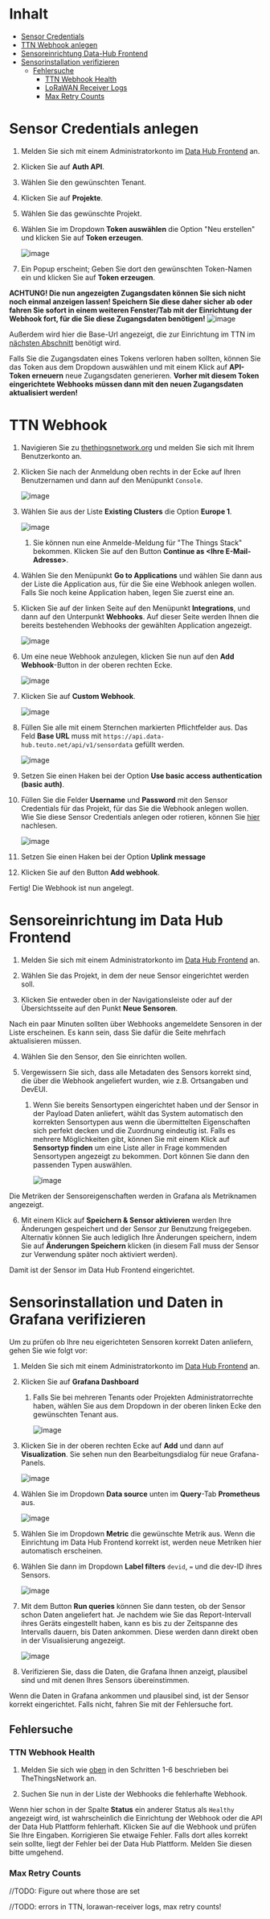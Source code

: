 # Inhalt

- [Sensor Credentials](#sensor-credentials-anlegen)
- [TTN Webhook anlegen](#ttn-webhook)
- [Sensoreinrichtung Data-Hub Frontend](#sensoreinrichtung-im-data-hub-frontend)
- [Sensorinstallation verifizieren](#sensorinstallation-und-daten-in-grafana-verifizieren)
  - [Fehlersuche](#fehlersuche)
    - [TTN Webhook Health](#ttn-webhook-health)
    - [LoRaWAN Receiver Logs](#lorawan-receiver-logs)
    - [Max Retry Counts](#max-retry-counts)

# Sensor Credentials anlegen

1. Melden Sie sich mit einem Administratorkonto im [Data Hub Frontend](https://mdb-frontend.data-hub.teuto.net/) an.

2. Klicken Sie auf **Auth API**.

3. Wählen Sie den gewünschten Tenant.

4. Klicken Sie auf **Projekte**.

5. Wählen Sie das gewünschte Projekt.

6. Wählen Sie im Dropdown **Token auswählen** die Option "Neu erstellen" und klicken Sie auf **Token erzeugen**.

   ![image](./images/token-creation-1.png)

7. Ein Popup erscheint; Geben Sie dort den gewünschten Token-Namen ein und klicken Sie auf **Token erzeugen**.

**ACHTUNG! Die nun angezeigten Zugangsdaten können Sie sich nicht noch einmal anzeigen lassen! Speichern Sie diese daher sicher ab oder fahren Sie sofort in einem weiteren Fenster/Tab mit der Einrichtung der Webhook fort, für die Sie diese Zugangsdaten benötigen!**
![image](./images/token-creation-2.png)

Außerdem wird hier die Base-Url angezeigt, die zur Einrichtung im TTN im [nächsten Abschnitt](#ttn-webhook) benötigt wird.

Falls Sie die Zugangsdaten eines Tokens verloren haben sollten, können Sie das Token aus dem Dropdown auswählen und mit einem Klick auf **API-Token erneuern** neue Zugangsdaten generieren. **Vorher mit diesem Token eingerichtete Webhooks müssen dann mit den neuen Zugangsdaten aktualisiert werden!**

# TTN Webhook

1. Navigieren Sie zu [thethingsnetwork.org](thethingsnetwork.org) und melden Sie sich mit Ihrem Benutzerkonto an.

2. Klicken Sie nach der Anmeldung oben rechts in der Ecke auf Ihren Benutzernamen und dann auf den Menüpunkt `Console`.

   ![image](./images/ttn-webhook-1.png)

3. Wählen Sie aus der Liste **Existing Clusters** die Option **Europe 1**.

   ![image](./images/ttn-webhook-2.png)

   1. Sie können nun eine Anmelde-Meldung für "The Things Stack" bekommen. Klicken Sie auf den Button **Continue as \<Ihre E-Mail-Adresse\>**.

4. Wählen Sie den Menüpunkt **Go to Applications** und wählen Sie dann aus der Liste die Application aus, für die Sie eine Webhook anlegen wollen. Falls Sie noch keine Application haben, legen Sie zuerst eine an.

5. Klicken Sie auf der linken Seite auf den Menüpunkt **Integrations**, und dann auf den Unterpunkt **Webhooks**.
   Auf dieser Seite werden Ihnen die bereits bestehenden Webhooks der gewählten Application angezeigt.

   ![image](./images/ttn-webhook-3.png)

6. Um eine neue Webhook anzulegen, klicken Sie nun auf den **Add Webhook**-Button in der oberen rechten Ecke.

   ![image](./images/ttn-webhook-4.png)

7. Klicken Sie auf **Custom Webhook**.

   ![image](./images/ttn-webhook-5.png)

8. Füllen Sie alle mit einem Sternchen markierten Pflichtfelder aus. Das Feld **Base URL** muss mit `https://api.data-hub.teuto.net/api/v1/sensordata` gefüllt werden.

   ![image](./images/ttn-webhook-6.png)

9. Setzen Sie einen Haken bei der Option **Use basic access authentication (basic auth)**.

10. Füllen Sie die Felder **Username** und **Password** mit den Sensor Credentials für das Projekt, für das Sie die Webhook anlegen wollen. Wie Sie diese Sensor Credentials anlegen oder rotieren, können Sie [hier](#sensor-credentials-anlegen) nachlesen.

    ![image](./images/ttn-webhook-7.png)

11. Setzen Sie einen Haken bei der Option **Uplink message**

12. Klicken Sie auf den Button **Add webhook**.

Fertig! Die Webhook ist nun angelegt.

# Sensoreinrichtung im Data Hub Frontend

1. Melden Sie sich mit einem Administratorkonto im [Data Hub Frontend](https://mdb-frontend.data-hub.teuto.net/) an.

2. Wählen Sie das Projekt, in dem der neue Sensor eingerichtet werden soll.

3. Klicken Sie entweder oben in der Navigationsleiste oder auf der Übersichtsseite auf den Punkt **Neue Sensoren**.

Nach ein paar Minuten sollten über Webhooks angemeldete Sensoren in der Liste erscheinen. Es kann sein, dass Sie dafür die Seite mehrfach aktualisieren müssen.

4. Wählen Sie den Sensor, den Sie einrichten wollen.

5. Vergewissern Sie sich, dass alle Metadaten des Sensors korrekt sind, die über die Webhook angeliefert wurden, wie z.B. Ortsangaben und DevEUI.

   1. Wenn Sie bereits Sensortypen eingerichtet haben und der Sensor in der Payload Daten anliefert, wählt das System automatisch den korrekten Sensortypen aus wenn die übermittelten Eigenschaften sich perfekt decken und die Zuordnung eindeutig ist. Falls es mehrere Möglichkeiten gibt, können Sie mit einem Klick auf **Sensortyp finden** um eine Liste aller in Frage kommenden Sensortypen angezeigt zu bekommen. Dort können Sie dann den passenden Typen auswählen.

      ![image](./images/sensor-setup-1.png)

Die Metriken der Sensoreigenschaften werden in Grafana als Metriknamen angezeigt.

6. Mit einem Klick auf **Speichern & Sensor aktivieren** werden Ihre Änderungen gespeichert und der Sensor zur Benutzung freigegeben. Alternativ können Sie auch lediglich Ihre Änderungen speichern, indem Sie auf **Änderungen Speichern** klicken (in diesem Fall muss der Sensor zur Verwendung später noch aktiviert werden).

Damit ist der Sensor im Data Hub Frontend eingerichtet.

# Sensorinstallation und Daten in Grafana verifizieren

Um zu prüfen ob Ihre neu eigerichteten Sensoren korrekt Daten anliefern, gehen Sie wie folgt vor:

1. Melden Sie sich mit einem Administratorkonto im [Data Hub Frontend](https://mdb-frontend.data-hub.teuto.net/) an.

2. Klicken Sie auf **Grafana Dashboard**

   1. Falls Sie bei mehreren Tenants oder Projekten Administratorrechte haben, wählen Sie aus dem Dropdown in der oberen linken Ecke den gewünschten Tenant aus.

      ![image](./images/grafana-1.png)

3. Klicken Sie in der oberen rechten Ecke auf **Add** und dann auf **Visualization**. Sie sehen nun den Bearbeitungsdialog für neue Grafana-Panels.

   ![image](./images/grafana-2.png)

4. Wählen Sie im Dropdown **Data source** unten im **Query**-Tab **Prometheus** aus.

   ![image](./images/grafana-3.png)

5. Wählen Sie im Dropdown **Metric** die gewünschte Metrik aus. Wenn die Einrichtung im Data Hub Frontend korrekt ist, werden neue Metriken hier automatisch erscheinen.

6. Wählen Sie dann im Dropdown **Label filters** `devid`, `=` und die dev-ID ihres Sensors.

   ![image](./images/grafana-4.png)

7. Mit dem Button **Run queries** können Sie dann testen, ob der Sensor schon Daten angeliefert hat. Je nachdem wie Sie das Report-Intervall ihres Geräts eingestellt haben, kann es bis zu der Zeitspanne des Intervalls dauern, bis Daten ankommen. Diese werden dann direkt oben in der Visualisierung angezeigt.

   ![image](./images/grafana-5.png)

8. Verifizieren Sie, dass die Daten, die Grafana Ihnen anzeigt, plausibel sind und mit denen Ihres Sensors übereinstimmen.

Wenn die Daten in Grafana ankommen und plausibel sind, ist der Sensor korrekt eingerichtet. Falls nicht, fahren Sie mit der Fehlersuche fort.

## Fehlersuche

### TTN Webhook Health

1. Melden Sie sich wie [oben](#ttn-webhook) in den Schritten 1-6 beschrieben bei TheThingsNetwork an.

2. Suchen Sie nun in der Liste der Webhooks die fehlerhafte Webhook.

Wenn hier schon in der Spalte **Status** ein anderer Status als `Healthy` angezeigt wird, ist wahrscheinlich die Einrichtung der Webhook oder die API der Data Hub Plattform fehlerhaft. Klicken Sie auf die Webhook und prüfen Sie Ihre Eingaben. Korrigieren Sie etwaige Fehler. Falls dort alles korrekt sein sollte, liegt der Fehler bei der Data Hub Plattform. Melden Sie diesen bitte umgehend.

### Max Retry Counts

//TODO: Figure out where those are set

//TODO: errors in TTN, lorawan-receiver logs, max retry counts!
